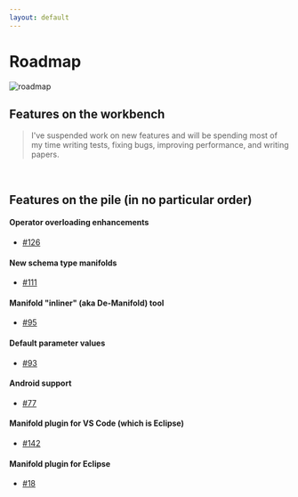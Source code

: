 ```yaml
---
layout: default
---
```


# Roadmap
 
![roadmap](http://manifold.systems/images/roadmap.jpg)
 
## Features on the workbench

>I've suspended work on new features and will be spending most of my time writing tests, fixing bugs, improving
>performance, and writing papers.

<br>

## Features on the pile (in no particular order)
 
#### Operator overloading enhancements
* [#126](https://github.com/manifold-systems/manifold/issues/126)

#### New schema type manifolds 
* [#111](https://github.com/manifold-systems/manifold/issues/111)

#### Manifold "inliner" (aka De-Manifold) tool
* [#95](https://github.com/manifold-systems/manifold/issues/95)

#### Default parameter values
* [#93](https://github.com/manifold-systems/manifold/issues/93)

#### Android support
* [#77](https://github.com/manifold-systems/manifold/issues/77)

#### Manifold plugin for VS Code (which is Eclipse)
* [#142](https://github.com/manifold-systems/manifold/issues/142)

#### Manifold plugin for Eclipse
* [#18](https://github.com/manifold-systems/manifold/issues/18)

